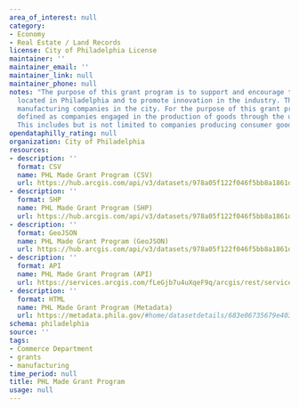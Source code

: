 ```yaml
---
area_of_interest: null
category:
- Economy
- Real Estate / Land Records
license: City of Philadelphia License
maintainer: ''
maintainer_email: ''
maintainer_link: null
maintainer_phone: null
notes: "The purpose of this grant program is to support and encourage the growth of manufacturing companies
  located in Philadelphia and to promote innovation in the industry. The program is open to all eligible
  manufacturing companies in the city. For the purpose of this grant program, the manufacturing industry is
  defined as companies engaged in the production of goods through the use of tools, labor, and machinery.
  This includes but is not limited to companies producing consumer goods, industrial goods, and medical devices."
opendataphilly_rating: null
organization: City of Philadelphia
resources:
- description: ''
  format: CSV
  name: PHL Made Grant Program (CSV)
  url: https://hub.arcgis.com/api/v3/datasets/978a05f122f046f5bb8a1861d380c780_0/downloads/data?format=csv&spatialRefId=3857&where=1%3D1
- description: ''
  format: SHP
  name: PHL Made Grant Program (SHP)
  url: https://hub.arcgis.com/api/v3/datasets/978a05f122f046f5bb8a1861d380c780_0/downloads/data?format=shp&spatialRefId=3857&where=1%3D1
- description: ''
  format: GeoJSON
  name: PHL Made Grant Program (GeoJSON)
  url: https://hub.arcgis.com/api/v3/datasets/978a05f122f046f5bb8a1861d380c780_0/downloads/data?format=geojson&spatialRefId=4326&where=1%3D1
- description: ''
  format: API
  name: PHL Made Grant Program (API)
  url: https://services.arcgis.com/fLeGjb7u4uXqeF9q/arcgis/rest/services/phl_made_grant_program/FeatureServer/0/query?outFields=*&where=1%3D1
- description: ''
  format: HTML
  name: PHL Made Grant Program (Metadata)
  url: https://metadata.phila.gov/#home/datasetdetails/683e06735679e40300ab525d/representationdetails/683e06735679e40300ab5276/
schema: philadelphia
source: ''
tags:
- Commerce Department
- grants
- manufacturing
time_period: null
title: PHL Made Grant Program
usage: null
---
```


